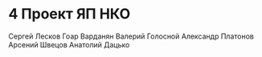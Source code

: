 # 4 Проект ЯП НКО

Сергей Лесков
Гоар Варданян
Валерий Голосной
Александр Платонов
Арсений Швецов
Анатолий Дацько